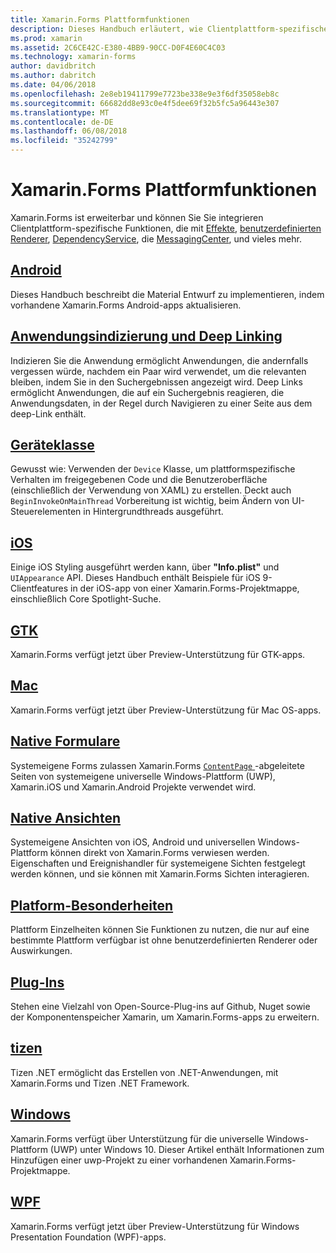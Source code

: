 ```yaml
---
title: Xamarin.Forms Plattformfunktionen
description: Dieses Handbuch erläutert, wie Clientplattform-spezifische Funktionen in Xamarin.Forms Anwendungen nutzen mithilfe einer Vielzahl von Verfahren.
ms.prod: xamarin
ms.assetid: 2C6CE42C-E380-4BB9-90CC-D0F4E60C4C03
ms.technology: xamarin-forms
author: davidbritch
ms.author: dabritch
ms.date: 04/06/2018
ms.openlocfilehash: 2e8eb19411799e7723be338e9e3f6df35058eb8c
ms.sourcegitcommit: 66682dd8e93c0e4f5dee69f32b5fc5a96443e307
ms.translationtype: MT
ms.contentlocale: de-DE
ms.lasthandoff: 06/08/2018
ms.locfileid: "35242799"
---
```

# <a name="xamarinforms-platform-features"></a>Xamarin.Forms Plattformfunktionen

Xamarin.Forms ist erweiterbar und können Sie Sie integrieren Clientplattform-spezifische Funktionen, die mit [Effekte](~/xamarin-forms/app-fundamentals/effects/index.md), [benutzerdefinierten Renderer](~/xamarin-forms/app-fundamentals/custom-renderer/index.md), [DependencyService](~/xamarin-forms/app-fundamentals/dependency-service/index.md), die [MessagingCenter](~/xamarin-forms/app-fundamentals/messaging-center.md), und vieles mehr.

## <a name="androidandroidindexmd"></a>[Android](android/index.md)

Dieses Handbuch beschreibt die Material Entwurf zu implementieren, indem vorhandene Xamarin.Forms Android-apps aktualisieren.

## <a name="application-indexing-and-deep-linkingdeep-linkingmd"></a>[Anwendungsindizierung und Deep Linking](deep-linking.md)

Indizieren Sie die Anwendung ermöglicht Anwendungen, die andernfalls vergessen würde, nachdem ein Paar wird verwendet, um die relevanten bleiben, indem Sie in den Suchergebnissen angezeigt wird. Deep Links ermöglicht Anwendungen, die auf ein Suchergebnis reagieren, die Anwendungsdaten, in der Regel durch Navigieren zu einer Seite aus dem deep-Link enthält.

## <a name="device-classdevicemd"></a>[Geräteklasse](device.md)

Gewusst wie: Verwenden der `Device` Klasse, um plattformspezifische Verhalten im freigegebenen Code und die Benutzeroberfläche (einschließlich der Verwendung von XAML) zu erstellen. Deckt auch `BeginInvokeOnMainThread` Vorbereitung ist wichtig, beim Ändern von UI-Steuerelementen in Hintergrundthreads ausgeführt.

## <a name="iosiosindexmd"></a>[iOS](ios/index.md)

Einige iOS Styling ausgeführt werden kann, über **"Info.plist"** und `UIAppearance` API. Dieses Handbuch enthält Beispiele für iOS 9-Clientfeatures in der iOS-app von einer Xamarin.Forms-Projektmappe, einschließlich Core Spotlight-Suche.

## <a name="gtkgtkmd"></a>[GTK](gtk.md)

Xamarin.Forms verfügt jetzt über Preview-Unterstützung für GTK-apps.

## <a name="macmacmd"></a>[Mac](mac.md)

Xamarin.Forms verfügt jetzt über Preview-Unterstützung für Mac OS-apps.

## <a name="native-formsnative-formsmd"></a>[Native Formulare](native-forms.md)

Systemeigene Forms zulassen Xamarin.Forms [ `ContentPage` ](https://developer.xamarin.com/api/type/Xamarin.Forms.ContentPage/)-abgeleitete Seiten von systemeigene universelle Windows-Plattform (UWP), Xamarin.iOS und Xamarin.Android Projekte verwendet wird.

## <a name="native-viewsnative-viewsindexmd"></a>[Native Ansichten](native-views/index.md)

Systemeigene Ansichten von iOS, Android und universellen Windows-Plattform können direkt von Xamarin.Forms verwiesen werden. Eigenschaften und Ereignishandler für systemeigene Sichten festgelegt werden können, und sie können mit Xamarin.Forms Sichten interagieren.

## <a name="platform-specificsplatform-specificsindexmd"></a>[Platform-Besonderheiten](platform-specifics/index.md)

Plattform Einzelheiten können Sie Funktionen zu nutzen, die nur auf eine bestimmte Plattform verfügbar ist ohne benutzerdefinierten Renderer oder Auswirkungen.

## <a name="pluginspluginsmd"></a>[Plug-Ins](plugins.md)

Stehen eine Vielzahl von Open-Source-Plug-ins auf Github, Nuget sowie der Komponentenspeicher Xamarin, um Xamarin.Forms-apps zu erweitern.

## <a name="tizentizenmd"></a>[tizen](tizen.md)

Tizen .NET ermöglicht das Erstellen von .NET-Anwendungen, mit Xamarin.Forms und Tizen .NET Framework.

## <a name="windowswindowsindexmd"></a>[Windows](windows/index.md)

Xamarin.Forms verfügt über Unterstützung für die universelle Windows-Plattform (UWP) unter Windows 10. Dieser Artikel enthält Informationen zum Hinzufügen einer uwp-Projekt zu einer vorhandenen Xamarin.Forms-Projektmappe.

## <a name="wpfwpfmd"></a>[WPF](wpf.md)

Xamarin.Forms verfügt jetzt über Preview-Unterstützung für Windows Presentation Foundation (WPF)-apps.
